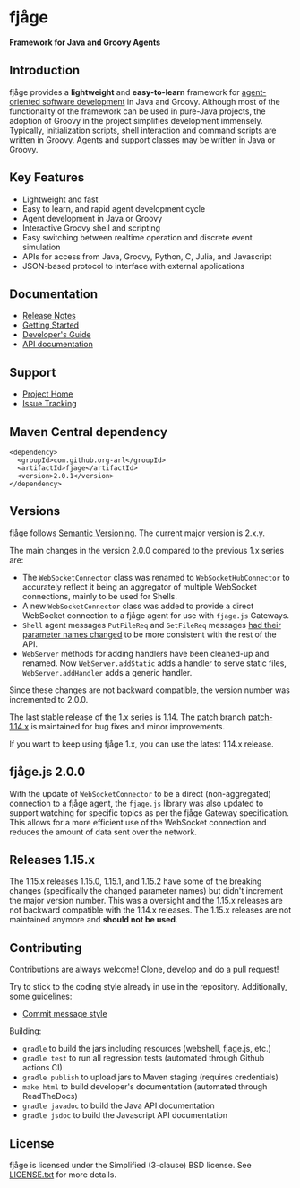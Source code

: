 fjåge
=====
**Framework for Java and Groovy Agents**

Introduction
------------

fjåge provides a **lightweight** and **easy-to-learn** framework for [agent-oriented software development](http://en.wikipedia.org/wiki/Agent-oriented_programming) in Java and Groovy. Although most of the functionality of the framework can be used in pure-Java projects, the adoption of Groovy in the project simplifies development immensely. Typically, initialization scripts, shell interaction and command scripts are written in Groovy. Agents and support classes may be written in Java or Groovy.

Key Features
------------

* Lightweight and fast
* Easy to learn, and rapid agent development cycle
* Agent development in Java or Groovy
* Interactive Groovy shell and scripting
* Easy switching between realtime operation and discrete event simulation
* APIs for access from Java, Groovy, Python, C, Julia, and Javascript
* JSON-based protocol to interface with external applications

Documentation
-------------

* [Release Notes](ReleaseNotes.md)
* [Getting Started](https://fjage.readthedocs.io/en/latest/quickstart.html)
* [Developer's Guide](https://fjage.readthedocs.io/en/latest/)
* [API documentation](http://org-arl.github.io/fjage/javadoc/)

Support
-------

* [Project Home](http://github.com/org-arl/fjage)
* [Issue Tracking](http://github.com/org-arl/fjage/issues)

Maven Central dependency
------------------------

    <dependency>
      <groupId>com.github.org-arl</groupId>
      <artifactId>fjage</artifactId>
      <version>2.0.1</version>
    </dependency>

Versions
-------------

fjåge follows [Semantic Versioning](http://semver.org/). The current major version is 2.x.y.

The main changes in the version 2.0.0 compared to the previous 1.x series are:

* The `WebSocketConnector` class was renamed to `WebSocketHubConnector` to accurately reflect it being an aggregator of multiple WebSocket connections, mainly to be used for Shells.
* A new `WebSocketConnector` class was added to provide a direct WebSocket connection to a fjåge agent for use with `fjage.js` Gateways.
* `Shell` agent messages `PutFileReq` and `GetFileReq` messages [had their parameter names changed](https://github.com/org-arl/fjage/commit/a3314d557109c1a77b4cd95f8514a3f0c6cf0950) to be more consistent with the rest of the API.
* `WebServer` methods for adding handlers have been cleaned-up and renamed. Now `WebServer.addStatic` adds a handler to serve static files, `WebServer.addHandler` adds a generic handler.

Since these changes are not backward compatible, the version number was incremented to 2.0.0.

The last stable release of the 1.x series is 1.14. The patch branch [patch-1.14.x](https://github.com/org-arl/fjage/commits/patch-v1.14.x/) is maintained for bug fixes and minor improvements.

If you want to keep using fjåge 1.x, you can use the latest 1.14.x release.

## fjåge.js 2.0.0

With the update of `WebSocketConnector` to be a direct (non-aggregated) connection to a fjåge agent, the `fjage.js` library was also updated to support watching for specific topics as per the fjåge Gateway specification. This allows for a more efficient use of the WebSocket connection and reduces the amount of data sent over the network.

## Releases 1.15.x

The 1.15.x releases 1.15.0, 1.15.1, and 1.15.2 have some of the breaking changes (specifically the changed parameter names) but didn't increment the major version number. This was a oversight and the 1.15.x releases are not backward compatible with the 1.14.x releases. The 1.15.x releases are not maintained anymore and **should not be used**.

Contributing
------------

Contributions are always welcome! Clone, develop and do a pull request!

Try to stick to the coding style already in use in the repository. Additionally, some guidelines:

* [Commit message style](https://github.com/angular/angular.js/blob/master/DEVELOPERS.md#commits)

Building:

* `gradle` to build the jars including resources (webshell, fjage.js, etc.)
* `gradle test` to run all regression tests (automated through Github actions CI)
* `gradle publish` to upload jars to Maven staging (requires credentials)
* `make html` to build developer's documentation (automated through ReadTheDocs)
* `gradle javadoc` to build the Java API documentation
* `gradle jsdoc` to build the Javascript API documentation

License
-------

fjåge is licensed under the Simplified (3-clause) BSD license.
See [LICENSE.txt](http://github.com/org-arl/fjage/blob/master/LICENSE.txt) for more details.
